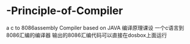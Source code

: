 # -Principle-of-Compiler
 a c to 8086assembly Compiler based on JAVA 编译原理课设 一个c语言到8086汇编的编译器
输出的8086汇编代码可以直接在dosbox上面运行
